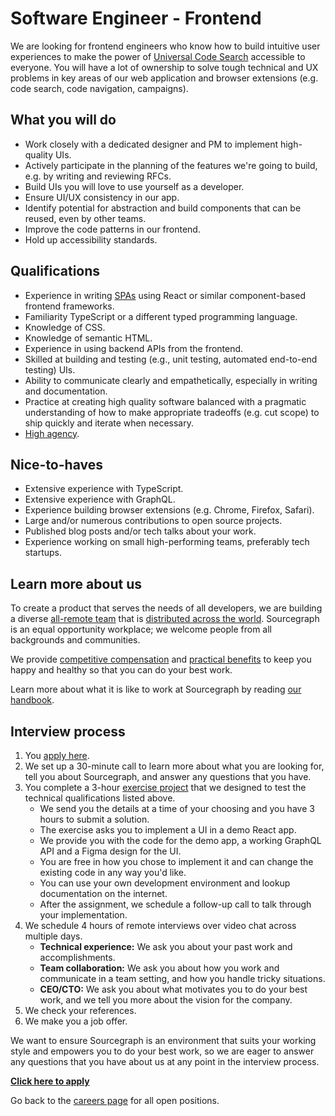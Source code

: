 # Software Engineer - Frontend

We are looking for frontend engineers who know how to build intuitive user experiences to make the power of [Universal Code Search](https://about.sourcegraph.com/product) accessible to everyone. You will have a lot of ownership to solve tough technical and UX problems in key areas of our web application and browser extensions (e.g. code search, code navigation, campaigns).

## What you will do

- Work closely with a dedicated designer and PM to implement high-quality UIs.
- Actively participate in the planning of the features we're going to build, e.g. by writing and reviewing RFCs.
- Build UIs you will love to use yourself as a developer.
- Ensure UI/UX consistency in our app.
- Identify potential for abstraction and build components that can be reused, even by other teams.
- Improve the code patterns in our frontend.
- Hold up accessibility standards.

## Qualifications

- Experience in writing [SPAs](https://en.wikipedia.org/wiki/Single-page_application) using React or similar component-based frontend frameworks.
- Familiarity TypeScript or a different typed programming language.
- Knowledge of CSS.
- Knowledge of semantic HTML.
- Experience in using backend APIs from the frontend.
- Skilled at building and testing (e.g., unit testing, automated end-to-end testing) UIs.
- Ability to communicate clearly and empathetically, especially in writing and documentation.
- Practice at creating high quality software balanced with a pragmatic understanding of how to make appropriate tradeoffs (e.g. cut scope) to ship quickly and iterate when necessary.
- [High agency](../../../company/values.md#High_agency).

## Nice-to-haves

- Extensive experience with TypeScript.
- Extensive experience with GraphQL.
- Experience building browser extensions (e.g. Chrome, Firefox, Safari).
- Large and/or numerous contributions to open source projects.
- Published blog posts and/or tech talks about your work.
- Experience working on small high-performing teams, preferably tech startups.

## Learn more about us

To create a product that serves the needs of all developers, we are building a diverse [all-remote team](../../../company/remote/index.md) that is [distributed across the world](../../../company/team/index.md). Sourcegraph is an equal opportunity workplace; we welcome people from all backgrounds and communities.

We provide [competitive compensation](../../people-ops/compensation.md) and [practical benefits](../../people-ops/benefits-and-perks.md) to keep you happy and healthy so that you can do your best work.

Learn more about what it is like to work at Sourcegraph by reading [our handbook](../../index.md).

## Interview process

1. You [apply here](https://jobs.lever.co/sourcegraph/8b57b6f4-4eb7-4bcd-8143-8b147867522a/apply).
1. We set up a 30-minute call to learn more about what you are looking for, tell you about Sourcegraph, and answer any questions that you have.
1. You complete a 3-hour [exercise project](software-engineer-coding-exercise.md#typescript-coding-exercise) that we designed to test the technical qualifications listed above.
   - We send you the details at a time of your choosing and you have 3 hours to submit a solution.
   - The exercise asks you to implement a UI in a demo React app.
   - We provide you with the code for the demo app, a working GraphQL API and a Figma design for the UI.
   - You are free in how you chose to implement it and can change the existing code in any way you'd like.
   - You can use your own development environment and lookup documentation on the internet.
   - After the assignment, we schedule a follow-up call to talk through your implementation.
1. We schedule 4 hours of remote interviews over video chat across multiple days.
   - **Technical experience:** We ask you about your past work and accomplishments.
   - **Team collaboration:** We ask you about how you work and communicate in a team setting, and how you handle tricky situations.
   - **CEO/CTO:** We ask you about what motivates you to do your best work, and we tell you more about the vision for the company.
1. We check your references.
1. We make you a job offer.

We want to ensure Sourcegraph is an environment that suits your working style and empowers you to do your best work, so we are eager to answer any questions that you have about us at any point in the interview process.

**[Click here to apply](https://jobs.lever.co/sourcegraph/8b57b6f4-4eb7-4bcd-8143-8b147867522a/apply)**

Go back to the [careers page](../../../company/careers.md) for all open positions.
